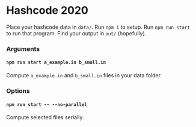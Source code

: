 # Hashcode 2020

Place your hashcode data in `data/`. Run `npm i` to setup.
Run `npm run start` to run that program. Find your output in `out/` (hopefully).

### Arguments
#### `npm run start a_example.in b_small.in`
Compute `a_example.in` and `b_small.in` files in your data folder.

### Options
#### `npm run start -- --no-parallel`
Compute selected files serially

